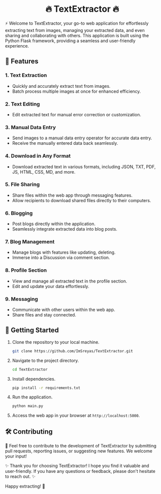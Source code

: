 <h1 align="center">🔥 TextExtractor 🔥</h1>

⚡ Welcome to TextExtractor, your go-to web application for effortlessly extracting text from images, managing your extracted data, and even sharing and collaborating with others. This application is built using the Python Flask framework, providing a seamless and user-friendly experience.

## 🚀 Features

### 1. Text Extraction
- Quickly and accurately extract text from images.
- Batch process multiple images at once for enhanced efficiency.

### 2. Text Editing
- Edit extracted text for manual error correction or customization.

### 3. Manual Data Entry
- Send images to a manual data entry operator for accurate data entry.
- Receive the manually entered data back seamlessly.

### 4. Download in Any Format
- Download extracted text in various formats, including JSON, TXT, PDF, JS, HTML, CSS, MD, and more.

### 5. File Sharing
- Share files within the web app through messaging features.
- Allow recipients to download shared files directly to their computers.

### 6. Blogging
- Post blogs directly within the application.
- Seamlessly integrate extracted data into blog posts.

### 7. Blog Management
- Manage blogs with features like updating, deleting.
- Immerse into a Discussion via comment section.

### 8. Profile Section
- View and manage all extracted text in the profile section.
- Edit and update your data effortlessly.

### 9. Messaging
- Communicate with other users within the web app.
- Share files and stay connected.

## 🚀 Getting Started

1. Clone the repository to your local machine.
   ```bash
   git clone https://github.com/ImSreyas/TextExtractor.git
   ```

2. Navigate to the project directory.
   ```bash
   cd TextExtractor
   ```

3. Install dependencies.
   ```bash
   pip install -r requirements.txt
   ```

4. Run the application.
   ```bash
   python main.py
   ```

5. Access the web app in your browser at `http://localhost:5000`.

## 🛠️ Contributing

📝 Feel free to contribute to the development of TextExtractor by submitting pull requests, reporting issues, or suggesting new features. We welcome your input!

✨ Thank you for choosing TextExtractor! I hope you find it valuable and user-friendly. If you have any questions or feedback, please don't hesitate to reach out. ✨

Happy extracting! 🚀

